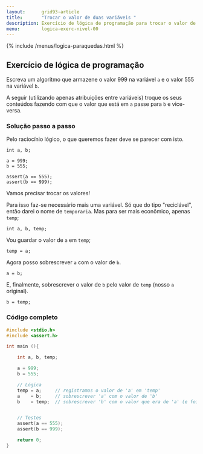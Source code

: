 ```yaml
---
layout:      grid93-article
title:       "Trocar o valor de duas variáveis "
description: Exercício de lógica de programação para trocar o valor de duas variáveis.
menu:        logica-exerc-nivel-00
---
```


{% include /menus/logica-paraquedas.html %}

Exercício de lógica de programação
---

Escreva um algoritmo que armazene o valor 999 na variável `a` e o valor 555 na variável `b`.

A seguir (utilizando apenas atribuições entre variáveis) troque os seus conteúdos
fazendo com que o valor que está em `a` passe para `b` e vice-versa.



### Solução passo a passo

Pelo raciocínio lógico, o que queremos fazer deve se parecer com isto.

	int a, b;

	a = 999;
	b = 555;

	assert(a == 555);
	assert(b == 999);

Vamos precisar trocar os valores!

Para isso faz-se necessário mais uma variável. Só que do tipo "reciclável", então darei o nome de `temporaria`.
Mas para ser mais econômico, apenas `temp`;

	int a, b, temp;


Vou guardar o valor de `a` em `temp`;

	temp = a;

Agora posso sobrescrever `a` com o valor de `b`.

	a = b;

E, finalmente, sobrescrever o valor de `b` pelo valor de `temp` (nosso `a` original).

	b = temp;



### Código completo

```c
#include <stdio.h>
#include <assert.h>

int main (){

    int a, b, temp;

    a = 999;
    b = 555;

    // Lógica
    temp = a;	  // registramos o valor de 'a' em 'temp'
    a    = b;	  // sobrescrever 'a' com o valor de 'b'
    b    = temp;  // sobrescrever 'b' com o valor que era de 'a' (e foi registrado em 'temp')


    // Testes 
    assert(a == 555);
    assert(b == 999);

    return 0;
}
```



